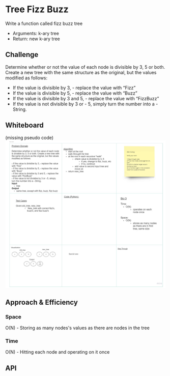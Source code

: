 # Tree Fizz Buzz
<!-- Short summary or background information -->
Write a function called fizz buzz tree
- Arguments: k-ary tree
- Return: new k-ary tree

## Challenge
<!-- Description of the challenge -->
Determine whether or not the value of each node is divisible by 3, 5 or both. Create a new tree with the same structure as the original, but the values modified as follows:

- If the value is divisible by 3, - replace the value with “Fizz”
- If the value is divisible by 5, - replace the value with “Buzz”
- If the value is divisible by 3 and 5, - replace the value with “FizzBuzz”
- If the value is not divisible by 3 or - 5, simply turn the number into a - String.

## Whiteboard
(missing pseudo code)
![tree-fizz-buzz-whiteboard](tree-fizz-buzz.jpg)

## Approach & Efficiency
<!-- What approach did you take? Why? What is the Big O space/time for this approach? -->
### Space
O(N) - Storing as many nodes's values as there are nodes in the tree
### Time
O(N) - Hitting each node and operating on it once

## API
<!-- Description of each method publicly available to your Stack and Queue-->